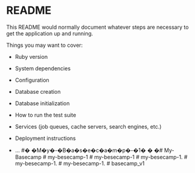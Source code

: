# README

This README would normally document whatever steps are necessary to get the
application up and running.

Things you may want to cover:

* Ruby version

* System dependencies

* Configuration

* Database creation

* Database initialization

* How to run the test suite

* Services (job queues, cache servers, search engines, etc.)

* Deployment instructions

* ...
#� �M�y�-�B�a�s�e�c�a�m�p�-�1�
�
�# My-Basecamp
#   m y - b e s e c a m p - 1  
 #   m y - b e s e c a m p - 1  
 #   m y - b e s e c a m p - 1 .  
 #   m y - b e s e c a m p - 1 .  
 #   m y - b e s e c a m p - 1 .  
 #   b a s e c a m p _ v 1  
 